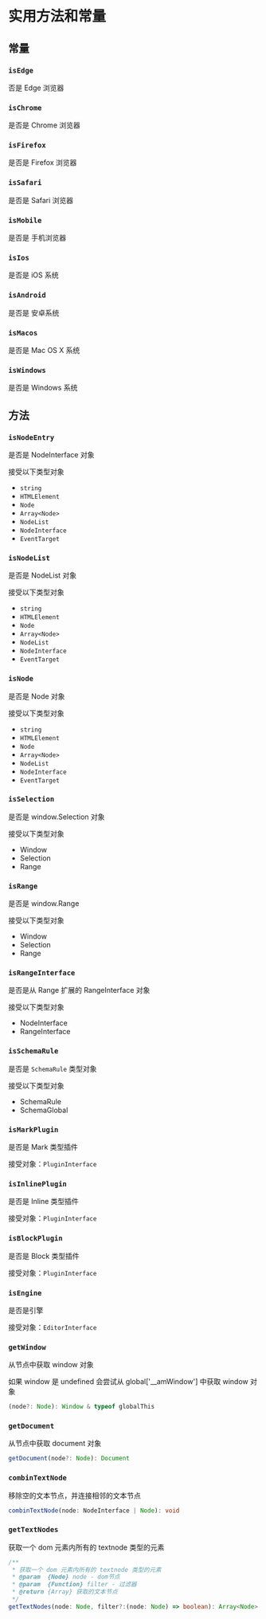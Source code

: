# 实用方法和常量

## 常量

### `isEdge`

否是 Edge 浏览器

### `isChrome`

是否是 Chrome 浏览器

### `isFirefox`

是否是 Firefox 浏览器

### `isSafari`

是否是 Safari 浏览器

### `isMobile`

是否是 手机浏览器

### `isIos`

是否是 iOS 系统

### `isAndroid`

是否是 安卓系统

### `isMacos`

是否是 Mac OS X 系统

### `isWindows`

是否是 Windows 系统

## 方法

### `isNodeEntry`

是否是 NodeInterface 对象

接受以下类型对象

-   `string`
-   `HTMLElement`
-   `Node`
-   `Array<Node>`
-   `NodeList`
-   `NodeInterface`
-   `EventTarget`

### `isNodeList`

是否是 NodeList 对象

接受以下类型对象

-   `string`
-   `HTMLElement`
-   `Node`
-   `Array<Node>`
-   `NodeList`
-   `NodeInterface`
-   `EventTarget`

### `isNode`

是否是 Node 对象

接受以下类型对象

-   `string`
-   `HTMLElement`
-   `Node`
-   `Array<Node>`
-   `NodeList`
-   `NodeInterface`
-   `EventTarget`

### `isSelection`

是否是 window.Selection 对象

接受以下类型对象

-   Window
-   Selection
-   Range

### `isRange`

是否是 window.Range

接受以下类型对象

-   Window
-   Selection
-   Range

### `isRangeInterface`

是否是从 Range 扩展的 RangeInterface 对象

接受以下类型对象

-   NodeInterface
-   RangeInterface

### `isSchemaRule`

是否是 `SchemaRule` 类型对象

接受以下类型对象

-   SchemaRule
-   SchemaGlobal

### `isMarkPlugin`

是否是 Mark 类型插件

接受对象：`PluginInterface`

### `isInlinePlugin`

是否是 Inline 类型插件

接受对象：`PluginInterface`

### `isBlockPlugin`

是否是 Block 类型插件

接受对象：`PluginInterface`

### `isEngine`

是否是引擎

接受对象：`EditorInterface`

### `getWindow`

从节点中获取 window 对象

如果 window 是 undefined 会尝试从 global['__amWindow'] 中获取 window 对象

```ts
(node?: Node): Window & typeof globalThis
```

### `getDocument`

从节点中获取 document 对象

```ts
getDocument(node?: Node): Document
```

### `combinTextNode`

移除空的文本节点，并连接相邻的文本节点

```ts
combinTextNode(node: NodeInterface | Node): void
```

### `getTextNodes`

获取一个 dom 元素内所有的 textnode 类型的元素

```ts
/**
 * 获取一个 dom 元素内所有的 textnode 类型的元素
 * @param  {Node} node - dom节点
 * @param  {Function} filter - 过滤器
 * @return {Array} 获取的文本节点
 */
getTextNodes(node: Node, filter?:(node: Node) => boolean): Array<Node>
```
